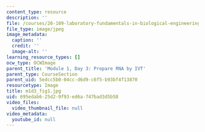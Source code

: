 ```yaml
---
content_type: resource
description: ''
file: /courses/20-109-laboratory-fundamentals-in-biological-engineering-spring-2010/695edab625d29f93ed6a747bad3d5b58_m1d3_fig1.jpg
file_type: image/jpeg
image_metadata:
  caption: ''
  credit: ''
  image-alt: ''
learning_resource_types: []
ocw_type: OCWImage
parent_title: 'Module 1, Day 3: Prepare RNA by IVT'
parent_type: CourseSection
parent_uid: 5edcc5b0-04cc-d6d9-c6f5-b93bf4f13870
resourcetype: Image
title: m1d3_fig1.jpg
uid: 695edab6-25d2-9f93-ed6a-747bad3d5b58
video_files:
  video_thumbnail_file: null
video_metadata:
  youtube_id: null
---
```

